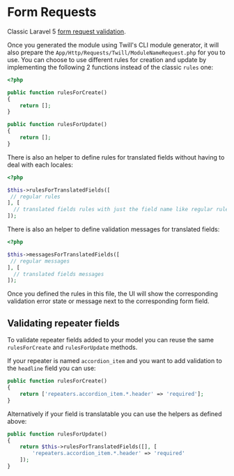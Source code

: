 # Form Requests

Classic Laravel 5 [form request validation](https://laravel.com/docs/10.x/validation#form-request-validation).

Once you generated the module using Twill's CLI module generator, it will also prepare the `App/Http/Requests/Twill/ModuleNameRequest.php` for you to use.
You can choose to use different rules for creation and update by implementing the following 2 functions instead of the classic `rules` one:

```php
<?php

public function rulesForCreate()
{
    return [];
}

public function rulesForUpdate()
{
    return [];
}
```

There is also an helper to define rules for translated fields without having to deal with each locales:

```php
<?php

$this->rulesForTranslatedFields([
 // regular rules
], [
  // translated fields rules with just the field name like regular rules
]);
```

There is also an helper to define validation messages for translated fields:

```php
<?php

$this->messagesForTranslatedFields([
 // regular messages
], [
  // translated fields messages
]);
```

Once you defined the rules in this file, the UI will show the corresponding validation error state or message next to the corresponding form field.

## Validating repeater fields

To validate repeater fields added to your model you can reuse the same `rulesForCreate` and `rulesForUpdate` methods.

If your repeater is named `accordion_item` and you want to add validation to the `headline` field you can use:

```php
public function rulesForCreate()
{
    return ['repeaters.accordion_item.*.header' => 'required'];
}
```

Alternatively if your field is translatable you can use the helpers as defined above:

```php
public function rulesForUpdate()
{
    return $this->rulesForTranslatedFields([], [
        'repeaters.accordion_item.*.header' => 'required'
    ]);
}
```
